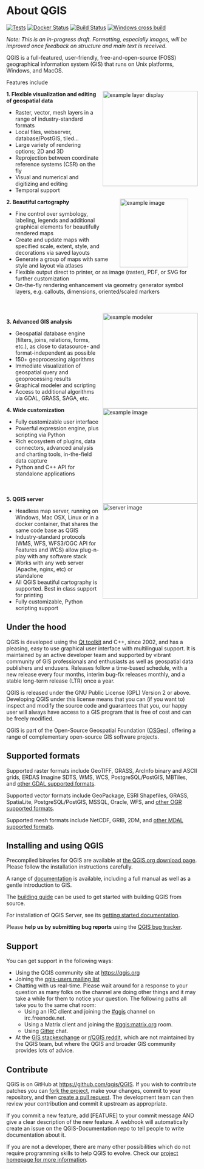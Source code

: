 # About QGIS

[![Tests](https://github.com/qgis/QGIS/workflows/QGIS%20tests/badge.svg)](https://github.com/qgis/QGIS/actions/workflows/run-tests.yml?query=branch%3Amaster+event%3Apush)
[![Docker Status](https://img.shields.io/docker/automated/qgis/qgis.svg)](https://hub.docker.com/r/qgis/qgis/tags)
[![Build Status](https://dev.azure.com/qgis/QGIS/_apis/build/status/qgis.QGIS?branchName=master)](https://dev.azure.com/qgis/QGIS/_build/latest?definitionId=1&branchName=master)
[![Windows cross build](https://github.com/qgis/QGIS/workflows/MingW64%20Windows%2064bit%20Build/badge.svg)](https://github.com/qgis/QGIS/actions/workflows/mingw64.yml?query=branch%3Amaster+event%3Apush)

*Note: This is an in-progress draft. Formatting, especially images, will be improved once feedback on structure and main text is received.*

QGIS is a full-featured, user-friendly, free-and-open-source (FOSS) geographical 
information system (GIS) that runs on Unix platforms, Windows, and MacOS.

Features include

<img align="right" src="https://www.qgis.org/en/_images/qgisdesktopscreenshot.jpg" width="250" alt="example layer display"><div style="min-height:240;">

**1. Flexible visualization and editing of geospatial data**
* Raster, vector, mesh layers in a range of industry-standard formats
* Local files, webserver, database/PostGIS, tiled...
* Large variety of rendering options; 2D and 3D
* Reprojection between coordinate reference systems (CSR) on the fly
* Visual and numerical and digitizing and editing
* Temporal support

</div><img align="right" src="https://live.staticflickr.com/65535/50870685936_e1ae8c29bd_k.jpg" width="180" height="180" style="margin:0 25px 0 25px;" alt="example image"><div style="min-height:300;">
<!-- Having trouble clipping the image, and also the div min-height seems to be ignored by github --> 
  
**2. Beautiful cartography**
* Fine control over symbology, labeling, legends and additional graphical elements for beautifully rendered maps
* Create and update maps with specified scale, extent, style, and decorations via saved layouts
* Generate a group of maps with same style and layout via atlases
* Flexible output direct to printer, or as image (raster), PDF, or SVG for further customization 
* On-the-fly rendering enhancement via geometry generator symbol layers, e.g. callouts, dimensions, oriented/scaled markers

</div><img align="right" src="https://docs.qgis.org/3.16/en/_images/models_model.png" width="250" alt="example modeler"><div style="min-height:180;">

**3. Advanced GIS analysis**
* Geospatial database engine (filters, joins, relations, forms, etc.), as close to datasource- and format-independent as possible 
* 150+ geoprocessing algorithms
* Immediate visualization of geospatial query and geoprocessing results
* Graphical modeler and scripting
* Access to additional algorithms via GDAL, GRASS, SAGA, etc.

</div><img align="right" src="https://docs.qgis.org/3.16/en/_images/python_console_editor.png" width="250" alt="example image"><div style="min-height:220;">

**4. Wide customization**
* Fully customizable user interface
* Powerful expression engine, plus scripting via Python
* Rich ecosystem of plugins, data connectors, advanced analysis and charting tools, in-the-field data capture
* Python and C++ API for standalone applications

</div><img align="right" src="https://docs.qgis.org/3.16/en/_images/server_wfs3_feature.png" width="250" alt="server image"><div style="min-height:160;">

**5. QGIS server**
* Headless map server, running on Windows, Mac OSX, Linux or in a docker container, that shares the same code base as QGIS
* Industry-standard protocols (WMS, WFS, WFS3/OGC API for Features and WCS) allow plug-n-play with any software stack
* Works with any web server (Apache, nginx, etc) or standalone
* All QGIS beautiful cartography is supported. Best in class support for printing
* Fully customizable, Python scripting support

</div>

## Under the hood

QGIS is developed using the [Qt toolkit](https://qt.io) and C++, since 2002, and has a pleasing, easy to use graphical
user interface with multilingual support. It is maintained by an active developer team and supported by vibrant 
community of GIS professionals and enthusiasts as well as geospatial data publishers and endusers. Releases follow 
a time-based schedule, with a new release every four months, interim bug-fix releases monthly, and a stable long-term release (LTR) once a year.

QGIS is released under the GNU Public License (GPL) Version 2 or above.
Developing QGIS under this license means that you can (if you want to) inspect
and modify the source code and guarantees that you, our happy user will always
have access to a GIS program that is free of cost and can be freely
modified.

QGIS is part of the Open-Source Geospatial Foundation ([OSGeo](https://www.osgeo.org/)), offering a range of complementary open-source GIS software projects.

## Supported formats

Supported raster formats include GeoTIFF, GRASS, ArcInfo binary and ASCII grids, ERDAS Imagine SDTS, WMS, WCS, PostgreSQL/PostGIS, MBTiles, and [other GDAL supported formats](https://gdal.org/drivers/raster/index.html).

Supported vector formats include GeoPackage, ESRI Shapefiles, GRASS, SpatiaLite, PostgreSQL/PostGIS, MSSQL, Oracle, WFS, and [other OGR supported formats](http://www.gdal.org/ogr_formats.html).

Supported mesh formats include NetCDF, GRIB, 2DM, and [other MDAL supported formats](https://github.com/lutraconsulting/MDAL#supported-formats).

## Installing and using QGIS

Precompiled binaries for QGIS are available at [the QGIS.org download page](https://www.qgis.org/en/site/forusers/download.html).
Please follow the installation instructions carefully.

A range of 
[documentation](https://qgis.org/en/docs/index.html) is available, including a full manual as well as a gentle introduction to GIS.

The [building guide](INSTALL.md) can be used to get started with building QGIS from source.

For installation of QGIS Server, see its [getting started documentation](https://docs.qgis.org/testing/en/docs/server_manual/getting_started.html).

Please **help us by submitting bug reports** using the [QGIS bug tracker](https://github.com/qgis/QGIS/issues/).

## Support
You can get support in the following ways:

 -  Using the QGIS community site at https://qgis.org
 -  Joining the [qgis-users mailing list](https://lists.osgeo.org/mailman/listinfo/qgis-user)
 -  Chatting with us real-time.
    Please wait around for a response to your question as many folks
    on the channel are doing other things and it may take a while for
    them to notice your question.
    The following paths all take you to the same chat room:
     - Using an IRC client and joining the [#qgis](http://webchat.freenode.net/?channels=#qgis) channel on irc.freenode.net.
     - Using a Matrix client and joining the [#qgis:matrix.org](http://matrix.to/#/#qgis:matrix.org) room.
     - Using [Gitter](https://gitter.im/qgis/QGIS?utm_source=badge&utm_medium=badge&utm_campaign=pr-badge&utm_content=badge) chat.
 - At the [GIS stackexchange](https://gis.stackexchange.com/) or [r/QGIS reddit](https://www.reddit.com/r/QGIS/), which are not maintained by the QGIS team, but where the QGIS and broader GIS community provides lots of advice.

## Contribute

QGIS is on GitHub at https://github.com/qgis/QGIS. If you wish to contribute
patches you can [fork the project](https://help.github.com/forking/), make your changes, commit to your
repository, and then [create a pull request](https://help.github.com/articles/creating-a-pull-request-from-a-fork/). The development team can then review your contribution and commit it upstream as appropriate.

If you commit a new feature, add [FEATURE] to your commit message AND give a clear description of the new feature. A webhook will automatically create an issue on the QGIS-Documentation repo to tell people to write documentation about it.

If you are not a developer, there are many other possibilities which do not require programming skills to help QGIS to evolve. Check our [project homepage for more information](http://qgis.org/en/site/getinvolved/index.html).
